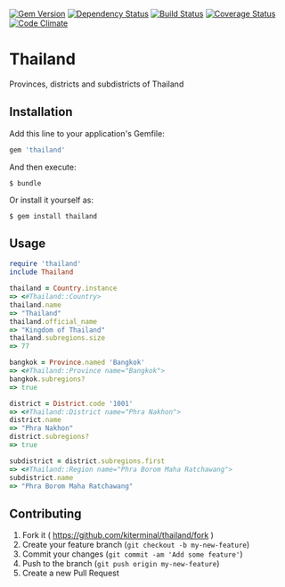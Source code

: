 [![Gem Version](https://badge.fury.io/rb/thailand.svg)](http://badge.fury.io/rb/thailand)
[![Dependency Status](https://gemnasium.com/kiterminal/thailand.svg)](https://gemnasium.com/kiterminal/thailand)
[![Build Status](https://travis-ci.org/kiterminal/thailand.svg?branch=master)](https://travis-ci.org/kiterminal/thailand)
[![Coverage Status](https://coveralls.io/repos/kiterminal/thailand/badge.svg?branch=master)](https://coveralls.io/r/kiterminal/thailand?branch=master)
[![Code Climate](https://codeclimate.com/github/kiterminal/thailand/badges/gpa.svg)](https://codeclimate.com/github/kiterminal/thailand)

# Thailand

Provinces, districts and subdistricts of Thailand

## Installation

Add this line to your application's Gemfile:

```ruby
gem 'thailand'
```

And then execute:

    $ bundle

Or install it yourself as:

    $ gem install thailand

## Usage

```ruby
require 'thailand'
include Thailand

thailand = Country.instance
=> <#Thailand::Country>
thailand.name
=> "Thailand"
thailand.official_name
=> "Kingdom of Thailand"
thailand.subregions.size
=> 77

bangkok = Province.named 'Bangkok'
=> <#Thailand::Province name="Bangkok">
bangkok.subregions?
=> true

district = District.code '1001'
=> <#Thailand::District name="Phra Nakhon">
district.name
=> "Phra Nakhon"
district.subregions?
=> true

subdistrict = district.subregions.first
=> <#Thailand::Region name="Phra Borom Maha Ratchawang">
subdistrict.name
=> "Phra Borom Maha Ratchawang"
```

## Contributing

1. Fork it ( https://github.com/kiterminal/thailand/fork )
2. Create your feature branch (`git checkout -b my-new-feature`)
3. Commit your changes (`git commit -am 'Add some feature'`)
4. Push to the branch (`git push origin my-new-feature`)
5. Create a new Pull Request
